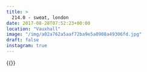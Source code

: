 ```yaml
---
title: >
  214.0 - sweat, london
date: 2017-08-28T07:52:23+00:00
location: "Vauxhall"
image: "/img/a02a762a5aaf72ba9e5a0908a49306fd.jpg"
draft: false
instagram: true
---
```


{{<photo src="/img/a02a762a5aaf72ba9e5a0908a49306fd.jpg">}}
